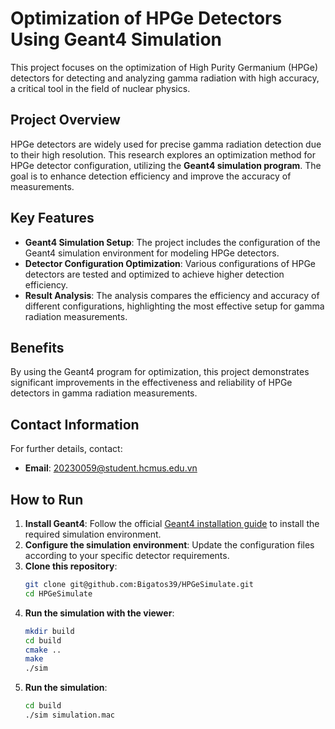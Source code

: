 # Optimization of HPGe Detectors Using Geant4 Simulation

This project focuses on the optimization of High Purity Germanium (HPGe) detectors for detecting and analyzing gamma radiation with high accuracy, a critical tool in the field of nuclear physics.

## Project Overview

HPGe detectors are widely used for precise gamma radiation detection due to their high resolution. This research explores an optimization method for HPGe detector configuration, utilizing the **Geant4 simulation program**. The goal is to enhance detection efficiency and improve the accuracy of measurements.

## Key Features

- **Geant4 Simulation Setup**: The project includes the configuration of the Geant4 simulation environment for modeling HPGe detectors.
- **Detector Configuration Optimization**: Various configurations of HPGe detectors are tested and optimized to achieve higher detection efficiency.
- **Result Analysis**: The analysis compares the efficiency and accuracy of different configurations, highlighting the most effective setup for gamma radiation measurements.

## Benefits

By using the Geant4 program for optimization, this project demonstrates significant improvements in the effectiveness and reliability of HPGe detectors in gamma radiation measurements.

## Contact Information

For further details, contact:
- **Email**: 20230059@student.hcmus.edu.vn

## How to Run

1. **Install Geant4**: Follow the official [Geant4 installation guide](https://geant4.web.cern.ch/support/download) to install the required simulation environment.
2. **Configure the simulation environment**: Update the configuration files according to your specific detector requirements.
3. **Clone this repository**:
    ```bash
    git clone git@github.com:Bigatos39/HPGeSimulate.git
    cd HPGeSimulate
    ```
4. **Run the simulation with the viewer**:
    ```bash
    mkdir build
    cd build
    cmake ..
    make
    ./sim 
    ```
5. **Run the simulation**:
    ```bash
    cd build
    ./sim simulation.mac
    ```
